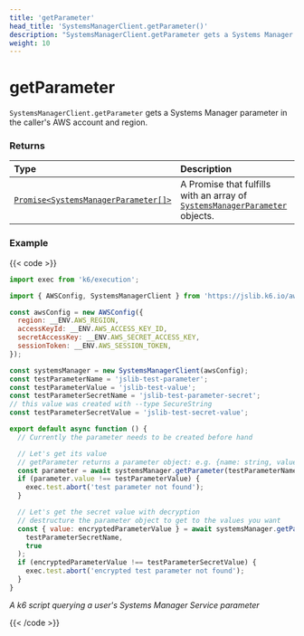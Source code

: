 ```yaml
---
title: 'getParameter'
head_title: 'SystemsManagerClient.getParameter()'
description: "SystemsManagerClient.getParameter gets a Systems Manager parameter in the caller's AWS account and region"
weight: 10
---
```


# getParameter

`SystemsManagerClient.getParameter` gets a Systems Manager parameter in the caller's AWS account and region.

### Returns

| Type                                                                                                                                                    | Description                                                                                                                                                                                    |
| :------------------------------------------------------------------------------------------------------------------------------------------------------ | :--------------------------------------------------------------------------------------------------------------------------------------------------------------------------------------------- |
| [`Promise<SystemsManagerParameter[]>`](https://grafana.com/docs/k6/<K6_VERSION>/javascript-api/jslib/aws/systemsmanagerclient/systemsmanagerparameter/) | A Promise that fulfills with an array of [`SystemsManagerParameter`](https://grafana.com/docs/k6/<K6_VERSION>/javascript-api/jslib/aws/systemsmanagerclient/systemsmanagerparameter/) objects. |

### Example

{{< code >}}

```javascript
import exec from 'k6/execution';

import { AWSConfig, SystemsManagerClient } from 'https://jslib.k6.io/aws/0.12.1/ssm.js';

const awsConfig = new AWSConfig({
  region: __ENV.AWS_REGION,
  accessKeyId: __ENV.AWS_ACCESS_KEY_ID,
  secretAccessKey: __ENV.AWS_SECRET_ACCESS_KEY,
  sessionToken: __ENV.AWS_SESSION_TOKEN,
});

const systemsManager = new SystemsManagerClient(awsConfig);
const testParameterName = 'jslib-test-parameter';
const testParameterValue = 'jslib-test-value';
const testParameterSecretName = 'jslib-test-parameter-secret';
// this value was created with --type SecureString
const testParameterSecretValue = 'jslib-test-secret-value';

export default async function () {
  // Currently the parameter needs to be created before hand

  // Let's get its value
  // getParameter returns a parameter object: e.g. {name: string, value: string...}
  const parameter = await systemsManager.getParameter(testParameterName);
  if (parameter.value !== testParameterValue) {
    exec.test.abort('test parameter not found');
  }

  // Let's get the secret value with decryption
  // destructure the parameter object to get to the values you want
  const { value: encryptedParameterValue } = await systemsManager.getParameter(
    testParameterSecretName,
    true
  );
  if (encryptedParameterValue !== testParameterSecretValue) {
    exec.test.abort('encrypted test parameter not found');
  }
}
```

_A k6 script querying a user's Systems Manager Service parameter_

{{< /code >}}
